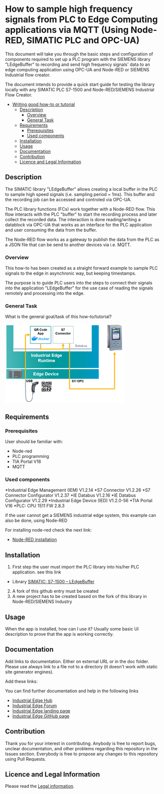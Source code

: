 # How to sample high frequency signals from PLC to Edge Computing applications via MQTT (Using Node-RED, SIMATIC PLC and OPC-UA)

This document will take you through the basic steps and configuration of components required to set up a PLC program with the SIEMENS library "LEdgeBuffer" to  recording and send high frequency signals' data to an edge computing application using OPC-UA and Node-RED or SIEMENS Industrial flow creator.

The document intends to provide a quick start guide for testing the library locally with any SIMATIC PLC S7-1500 and Node-RED/SIEMENS Industrial Flow Creator.

* [Writing good how-to or tutorial](#writing-good-how-to-or-tutorial)
  * [Description](#description)
    * [Overview](#overview)
    * [General Task](#general-task)
  * [Requirements](#requirements)
    * [Prerequisites](#prerequisites)
    * [Used components](#used-components)
  * [Installation](#installation)
  * [Usage](#usage)
  * [Documentation](#documentation)
  * [Contribution](#contribution)
  * [Licence and Legal Information](#licence-and-legal-information)

## Description

The SIMATIC library "LEdgeBuffer" allows creating a local buffer in the PLC to sample high speed signals (i.e. sampling period = 1ms). This buffer and the recording job can be accessed and controled via OPC-UA.

The PLC library functions (FCs) work together with a Node-RED flow. This flow interacts with the PLC "buffer" to start the recording process and later collect the recorded data. The interaction is done reading/writing a datablock via OPC-UA that works as an interface for the PLC application and user consuming the data from the buffer.

The Node-RED flow works as a gateway to publish the data from the PLC as a JSON file that can be send to another devices via i.e. MQTT.


### Overview

This how-to has been created as a straight forward example to sample PLC signals to the edge in asynchronic way, but keeping timestamps. 

The purpose is to guide PLC users into the steps to connect their signals into the application "LEdgeBuffer" for the use case of reading the signals remotely and processing into the edge.

### General Task

What is the general goal/task of this how-to/tutorial?

![task](docs/graphics/example_graphic.png)

## Requirements

### Prerequisites

User should be familiar with:
* Node-red
* PLC programming
* TIA Portal V16
* MQTT

### Used components

*Industrial Edge Management (IEM) V1.2.14
 *S7 Connector V1.2.26
 *S7 Connector Configurator V1.2.37
 *IE Databus V1.2.16
 *IE Databus Configurator V1.2.29
*Industrial Edge Device (IED) V1.2.0-56
*TIA Portal V16
*PLC: CPU 1511 FW 2.8.3

if the user cannot get a SIEMENS industrial edge system, this example can also be done, using Node-RED

For installing node-red check the next link:
* [Node-RED installation](https://nodered.org/docs/getting-started/local)

## Installation

1. First step the user must import the PLC library into his/her PLC application. see this link 
* Library [SIMATIC: S7-1500 – LEdgeBuffer](https://support.industry.siemens.com/cs/document/109783979)
2. A fork of this github entry must be created 
3. A new project has to be created based on the fork of this library in Node-RED/SIEMENS Industry


## Usage

When the app is installed, how can I use it? Usually some basic UI description to prove that the app is working correctly.

## Documentation

Add links to documentation. Either on external URL or in the doc folder. Please use always link to a file not to a directory (it doesn't work with static site generator engines).

Add these links:

You can find further documentation and help in the following links

* [Industrial Edge Hub](https://iehub.eu1.edge.siemens.cloud/#/documentation)
* [Industrial Edge Forum](https://www.siemens.com/industrial-edge-forum)
* [Industrial Edge landing page](https://new.siemens.com/global/en/products/automation/topic-areas/industrial-edge/simatic-edge.html)
* [Industrial Edge GitHub page](https://github.com/industrial-edge)

## Contribution

Thank you for your interest in contributing. Anybody is free to report bugs, unclear documentation, and other problems regarding this repository in the Issues section. Everybody is free to propose any changes to this repository using Pull Requests.

## Licence and Legal Information

Please read the [Legal information](LICENSE.md).
